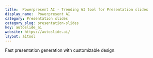 ```yaml
---
title:  Powerpresent AI - Trending AI tool for Presentation slides
display_name:  Powerpresent AI
category: Presentation slides
category_slug: presentation-slides
key: autoslide_ai
website: https://autoslide.ai/
layout: aitool
---
```


Fast presentation generation with customizable design.
